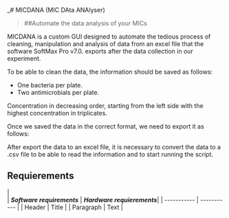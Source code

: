 _# MICDANA (MIC DAta ANAlyser)

>##Automate the data analysis of your MICs

MICDANA is a custom GUI designed to automate the tedious process of cleaning, manipulation and analysis of data from an excel file that 
the software SoftMax Pro v7.0. exports after the data collection in our experiment.
 
To be able to clean the data, the information should be saved as follows:

* One bacteria per plate.
* Two antimicrobials per plate.
    
Concentration in decreasing order, starting from the left side with the highest concentration in triplicates.

 
Once we saved the data in the correct format, we need to export it as follows:
 
After export the data to an excel file, it is necessary to convert the data to a .csv file to be able to read the information and to start running the script.

## Requierements


|                           
| ***Software requirements***  | ***Hardware requierements***|
| ----------- | ----------- |
| Header      | Title       |
| Paragraph   | Text        |
